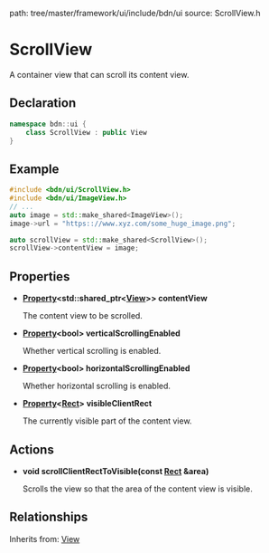 path: tree/master/framework/ui/include/bdn/ui
source: ScrollView.h

# ScrollView

A container view that can scroll its content view.

## Declaration

```C++
namespace bdn::ui {
	class ScrollView : public View
}
```

## Example

```C++
#include <bdn/ui/ScrollView.h>
#include <bdn/ui/ImageView.h>
// ...
auto image = std::make_shared<ImageView>();
image->url = "https:://www.xyz.com/some_huge_image.png";

auto scrollView = std::make_shared<ScrollView>();
scrollView->contentView = image;
```

## Properties

* **[Property](../foundation/property.md)<std::shared_ptr<[View](view.md)\>\> contentView**

	The content view to be scrolled.

* **[Property](../foundation/property.md)<bool\> verticalScrollingEnabled**

	Whether vertical scrolling is enabled.

* **[Property](../foundation/property.md)<bool\> horizontalScrollingEnabled**

	Whether horizontal scrolling is enabled.

* **[Property](../foundation/property.md)<[Rect](../foundation/rect.md)\> visibleClientRect**

	The currently visible part of the content view.


## Actions

* **void scrollClientRectToVisible(const [Rect](../foundation/rect.md) &area)**

	Scrolls the view so that the area of the content view is visible.

## Relationships

Inherits from: [View](view.md)
 